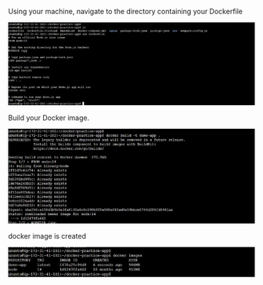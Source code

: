 Using your machine, navigate to the directory containing your Dockerfile

![](
https://github.com/smitwaman/aws-docker-ecr-ecs/blob/main/images/Step-5/17114261084548218544258255896617.jpg)

Build your Docker image.

![](
https://github.com/smitwaman/aws-docker-ecr-ecs/blob/main/images/Step-5/17114261156426504777878364175601.jpg)


docker image is created

![](https://github.com/smitwaman/aws-docker-ecr-ecs/blob/main/images/Step-5/17114261217921468631907703108734.jpg)